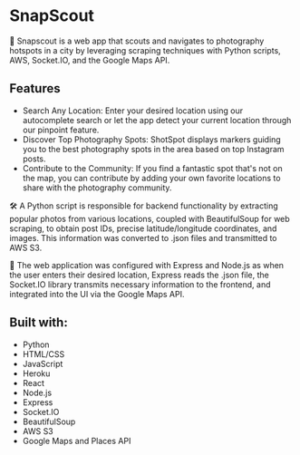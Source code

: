 #  SnapScout

📌 Snapscout is a web app that scouts and navigates to photography hotspots in a city by leveraging scraping techniques with Python scripts, AWS, Socket.IO, and the Google Maps API.

## Features 

- Search Any Location: Enter your desired location using our autocomplete search or let the app detect your current location through our pinpoint feature.
- Discover Top Photography Spots: ShotSpot displays markers guiding you to the best photography spots in the area based on top Instagram posts.
- Contribute to the Community: If you find a fantastic spot that's not on the map, you can contribute by adding your own favorite locations to share with the photography community.

🛠️ A Python script is responsible for backend functionality by extracting popular photos from various locations, coupled with BeautifulSoup for web scraping, to obtain post IDs, precise latitude/longitude coordinates, and images. This information was converted to .json files and transmitted to AWS S3. 

🎨 The web application was configured with Express and Node.js as when the user enters their desired location, Express reads the .json file, the Socket.IO library transmits necessary information to the frontend, and integrated into the UI via the Google Maps API.

## Built with: 
* Python 
* HTML/CSS
* JavaScript
* Heroku
* React
* Node.js
* Express
* Socket.IO
* BeautifulSoup
* AWS S3
* Google Maps and Places API

